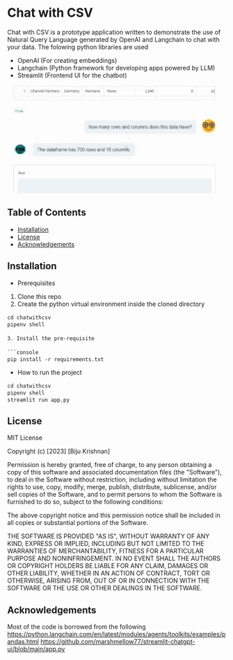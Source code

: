 # Chat with CSV

Chat with CSV is a prototype application written to demonstrate the use of Natural Query Language generated by OpenAI and Langchain to chat with your data.
The folowing python libraries are used
- OpenAI (For creating embeddings)
- Langchain (Python framework for developing apps powered by LLM)
- Streamlit (Frontend UI for the chatbot)


![alt text](assets/chatwithcsv.png "Chat de GPT Screenshot")


## Table of Contents

- [Installation](#installation)
- [License](#license)
- [Acknowledgements](#acknowledgements)

## Installation

- Prerequisites
1. Clone this repo
2. Create the python virtual environment inside the cloned directory
```console
cd chatwithcsv
pipenv shell

3. Install the pre-requisite 

```console
pip install -r requirements.txt
```

- How to run the project
```console
cd chatwithcsv
pipenv shell
streamlit run app.py
```

## License

MIT License

Copyright (c) [2023] [Biju Krishnan]

Permission is hereby granted, free of charge, to any person obtaining a copy of this software and associated documentation files (the "Software"), to deal in the Software without restriction, including without limitation the rights to use, copy, modify, merge, publish, distribute, sublicense, and/or sell copies of the Software, and to permit persons to whom the Software is furnished to do so, subject to the following conditions:

The above copyright notice and this permission notice shall be included in all copies or substantial portions of the Software.

THE SOFTWARE IS PROVIDED "AS IS", WITHOUT WARRANTY OF ANY KIND, EXPRESS OR IMPLIED, INCLUDING BUT NOT LIMITED TO THE WARRANTIES OF MERCHANTABILITY, FITNESS FOR A PARTICULAR PURPOSE AND NONINFRINGEMENT. IN NO EVENT SHALL THE AUTHORS OR COPYRIGHT HOLDERS BE LIABLE FOR ANY CLAIM, DAMAGES OR OTHER LIABILITY, WHETHER IN AN ACTION OF CONTRACT, TORT OR OTHERWISE, ARISING FROM, OUT OF OR IN CONNECTION WITH THE SOFTWARE OR THE USE OR OTHER DEALINGS IN THE SOFTWARE.


## Acknowledgements

Most of the code is borrowed from the following
https://python.langchain.com/en/latest/modules/agents/toolkits/examples/pandas.html
https://github.com/marshmellow77/streamlit-chatgpt-ui/blob/main/app.py